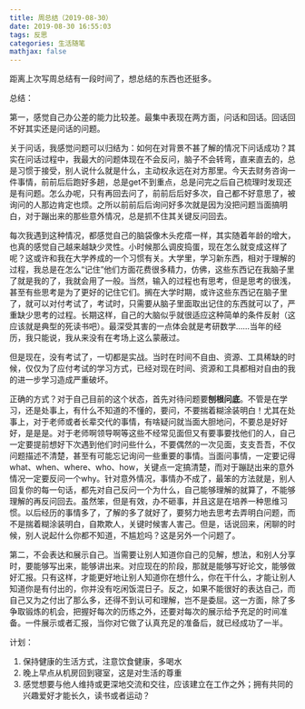 ```yaml
---
title: 周总结（2019-08-30）
date: 2019-08-30 16:55:03
tags: 反思
categories: 生活随笔
mathjax: false
---
```


距离上次写周总结有一段时间了，想总结的东西也还挺多。

总结：

第一，感觉自己办公差的能力比较差。最集中表现在两方面，问话和回话。回话回不好其实还是问话的问题。

关于问话，我感觉问题可以归结为：如何在对背景不甚了解的情况下问话成功？其实在问话过程中，我最大的问题体现在不会反问，脑子不会转弯，直来直去的，总是习惯于接受，别人说什么就是什么，主动权永远在对方那里。今天去财务咨询一件事情，前前后后跑好多趟，总是get不到重点，总是问完之后自己梳理时发现还是有问题。怎么办呢，只有再回去问了，前前后后好多次，自己都不好意思了，被询问的人那边肯定也烦。之所以前前后后询问好多次就是因为没把问题当面搞明白，对于蹦出来的那些意外情况，总是抓不住其关键反问回去。

每次我遇到这种情况，都感觉自己的脑袋像木头疙瘩一样，其实随着年龄的增大，也真的感觉自己越来越缺少灵性。小时候那么调皮捣蛋，现在怎么就变成这样了呢？这或许和我在大学养成的一个习惯有关。大学里，学习新东西，相对于理解的过程，我总是在怎么“记住”他们方面花费很多精力，仿佛，这些东西记在我脑子里了就是我的了，我就会用了一般。当然，输入的过程也有思考，但是思考的很浅，甚至有些思考是为了更好的记住它们。搁在大学时期，或许这些东西记在脑子里了，就可以对付考试了，考试时，只需要从脑子里面取出记住的东西就可以了，严重缺少思考的过程。长期这样，自己的大脑似乎就很适应这种简单的条件反射（这应该就是典型的死读书吧）。最深受其害的一点体会就是考研数学……当年的经历，我只能说，我从来没有在考场上这么蒙蔽过。

但是现在，没有考试了，一切都是实战。当时在时间不自由、资源、工具稀缺的时候，仅仅为了应付考试的学习方式，已经对现在时间、资源和工具都相对自由的我的进一步学习造成严重破坏。

正确的方式？对于自己目前的这个状态，首先对待问题要**刨根问底**。不管是在学习，还是处事上，有什么不知道的不懂的，要问，不要揣着糊涂装明白！尤其在处事上，对于老师或者长辈交代的事情，有啥疑问就当面大胆地问，不要总是好好好，是是是。对于老师啊领导啊等这些不经常见面但又有要事要找他们的人，自己一定要提前想好下次遇到他们时问些什么，不要偶然的一次见面，支支吾吾，不仅问题描述不清楚，甚至有可能忘记询问一些重要的事情。当面问事情，一定要记得what、when、where、who、how，关键点一定搞清楚，而对于蹦跶出来的意外情况一定要反问一个why。针对意外情况，事情办不成了，最笨的方法就是，别人回复你的每一句话，都先对自己反问一个为什么，自己能够理解的就算了，不能够理解的再反问回去。虽然笨，但是有效，办不砸事，并且这是在培养一种思维习惯。以后经历的事情多了，了解的多了就好了，要努力地去思考去弄明白问题，而不是揣着糊涂装明白，自欺欺人，关键时候害人害己。但是，话说回来，闲聊的时候，别人说起什么你都不知道，不尴尬吗？这是另外一个问题了。

第二，不会表达和展示自己。当需要让别人知道你自己的见解，想法，和别人分享时，要能够写出来，能够讲出来。对应现在的阶段，那就是能够写好论文，能够做好汇报。只有这样，才能更好地让别人知道你在想什么，你在干什么，才能让别人知道你是有付出的，你并没有吃闲饭混日子。反之，如果不能很好的表达自己，而自己又为之付出了那么多，还得不到认可和理解，岂不是委屈。这一方面，除了多争取锻炼的机会，把握好每次的历练之外，还要对每次的展示给予充足的时间准备。一件展示或者汇报，当你对它做了认真充足的准备后，就已经成功了一半。

计划：

1. 保持健康的生活方式，注意饮食健康，多喝水
2. 晚上早点从机房回到寝室，这是对生活的尊重
3. 感觉想要与他人维持或更深地交流和交往，应该建立在工作之外；拥有共同的兴趣爱好才能长久，读书或者运动？

